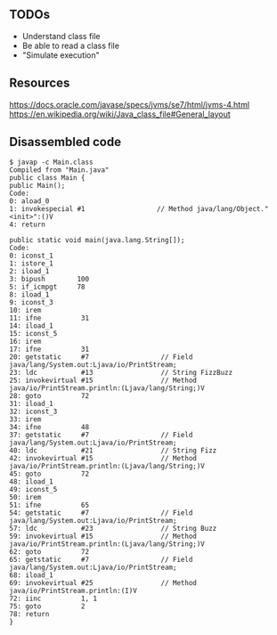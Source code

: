 ## TODOs

- Understand class file
- Be able to read a class file
- "Simulate execution"

## Resources

https://docs.oracle.com/javase/specs/jvms/se7/html/jvms-4.html
https://en.wikipedia.org/wiki/Java_class_file#General_layout


## Disassembled code

    $ javap -c Main.class
    Compiled from "Main.java"
    public class Main {
    public Main();
    Code:
    0: aload_0
    1: invokespecial #1                  // Method java/lang/Object."<init>":()V
    4: return
    
    public static void main(java.lang.String[]);
    Code:
    0: iconst_1
    1: istore_1
    2: iload_1
    3: bipush        100
    5: if_icmpgt     78
    8: iload_1
    9: iconst_3
    10: irem
    11: ifne          31
    14: iload_1
    15: iconst_5
    16: irem
    17: ifne          31
    20: getstatic     #7                  // Field java/lang/System.out:Ljava/io/PrintStream;
    23: ldc           #13                 // String FizzBuzz
    25: invokevirtual #15                 // Method java/io/PrintStream.println:(Ljava/lang/String;)V
    28: goto          72
    31: iload_1
    32: iconst_3
    33: irem
    34: ifne          48
    37: getstatic     #7                  // Field java/lang/System.out:Ljava/io/PrintStream;
    40: ldc           #21                 // String Fizz
    42: invokevirtual #15                 // Method java/io/PrintStream.println:(Ljava/lang/String;)V
    45: goto          72
    48: iload_1
    49: iconst_5
    50: irem
    51: ifne          65
    54: getstatic     #7                  // Field java/lang/System.out:Ljava/io/PrintStream;
    57: ldc           #23                 // String Buzz
    59: invokevirtual #15                 // Method java/io/PrintStream.println:(Ljava/lang/String;)V
    62: goto          72
    65: getstatic     #7                  // Field java/lang/System.out:Ljava/io/PrintStream;
    68: iload_1
    69: invokevirtual #25                 // Method java/io/PrintStream.println:(I)V
    72: iinc          1, 1
    75: goto          2
    78: return
    }